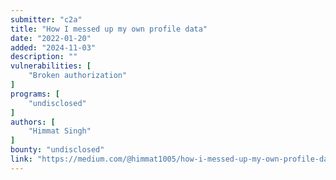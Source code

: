 ```yaml
---
submitter: "c2a"
title: "How I messed up my own profile data"
date: "2022-01-20"
added: "2024-11-03"
description: ""
vulnerabilities: [
    "Broken authorization"
]
programs: [
    "undisclosed"
]
authors: [
    "Himmat Singh"
]
bounty: "undisclosed"
link: "https://medium.com/@himmat1005/how-i-messed-up-my-own-profile-data-94a4b09cb54c"
---
```




